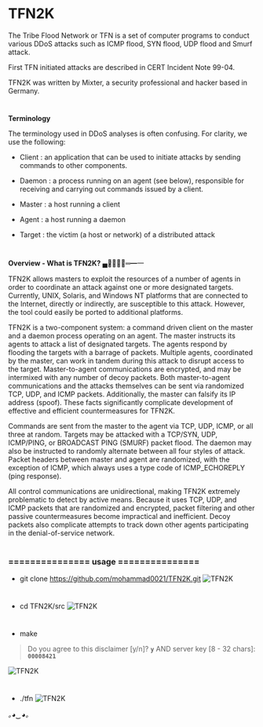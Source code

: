 
# TFN2K

The Tribe Flood Network or TFN is a set of computer programs to conduct various DDoS attacks such as ICMP flood, SYN flood, UDP flood and Smurf attack.

First TFN initiated attacks are described in CERT Incident Note 99-04.

TFN2K was written by Mixter, a security professional and hacker based in Germany.
# #

**Terminology**

The terminology used in DDoS analyses is often confusing. For clarity, we use the following:

* Client : an application that can be used to initiate attacks by sending commands to other components.

* Daemon : a process running on an agent (see below), responsible for receiving and carrying out commands issued by a client.

* Master  : a host running a client

* Agent  : a host running a daemon

* Target : the victim (a host or network) of a distributed attack

# #

**Overview - What is TFN2K?**  ▄︻̷̿┻̿═━一

TFN2K allows masters to exploit the resources of a number of agents in order to coordinate an attack against one or more designated targets.
Currently, UNIX, Solaris, and Windows NT platforms that are connected to the Internet, directly or indirectly, are susceptible to this attack.
However, the tool could easily be ported to additional platforms.

TFN2K is a two-component system: a command driven client on the master and a daemon process operating on an agent. The master instructs its agents to attack a list of designated targets.
The agents respond by flooding the targets with a barrage of packets. Multiple agents, coordinated by the master, can work in tandem during this attack to disrupt access to the target.
Master-to-agent communications are encrypted, and may be intermixed with any number of decoy packets.
Both master-to-agent communications and the attacks themselves can be sent via randomized TCP, UDP, and ICMP packets.
Additionally, the master can falsify its IP address (spoof).
These facts significantly complicate development of effective and efficient countermeasures for TFN2K.


Commands are sent from the master to the agent via TCP, UDP, ICMP, or all three at random. Targets may be attacked with a TCP/SYN, UDP, ICMP/PING, or BROADCAST PING (SMURF) packet flood.
The daemon may also be instructed to randomly alternate between all four styles of attack.
Packet headers between master and agent are randomized, with the exception of ICMP, which always uses a type code of ICMP_ECHOREPLY (ping response).

All control communications are unidirectional, making TFN2K extremely problematic to detect by active means.
Because it uses TCP, UDP, and ICMP packets that are randomized and encrypted, packet filtering and other passive countermeasures become impractical and inefficient.
Decoy packets also complicate attempts to track down other agents participating in the denial-of-service network.
# #

### =============== **usage** ===============

* git clone https://github.com/mohammad0021/TFN2K.git
![TFN2K](https://raw.githubusercontent.com/mohammad0021/TFN2K/master/1.png)
# #

* cd TFN2K/src
![TFN2K](https://raw.githubusercontent.com/mohammad0021/TFN2K/master/2.png)

# #

* make
> Do you agree to this disclaimer [y/n]? **`y`**   AND
> server key [8 - 32 chars]: **`00008421`**

![TFN2K](https://raw.githubusercontent.com/mohammad0021/TFN2K/master/3.png)

# #

* ./tfn 
![TFN2K](https://raw.githubusercontent.com/mohammad0021/TFN2K/master/4.png)


*｡◕‿◕｡*




